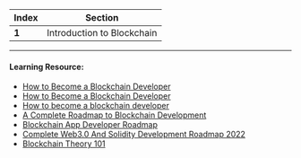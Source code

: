 Index | Section
---   | ---
**1** | Introduction to Blockchain

---

#### Learning Resource:

  * [How to Become a Blockchain Developer](https://www.bitdegree.org/tutorials/how-to-become-a-blockchain-developer/)
  * [How to Become a Blockchain Developer](https://hackr.io/blog/how-to-become-a-blockchain-developer)
  * [How to become a blockchain developer](https://ledumjg.medium.com/how-to-become-a-blockchain-developer-dd0d4b83cc37) 
  * [A Complete Roadmap to Blockchain Development](https://www.section.io/engineering-education/the-complete-roadmap-to-blockchain-development/)
  * [Blockchain App Developer Roadmap](https://dev.to/envoy_/blockchain-app-developer-roadmap-31p5)
  * [Complete Web3.0 And Solidity Development Roadmap 2022](https://vitto.cc/web3-and-solidity-smart-contracts-development-roadmap/#2-learn-the-fundamentals-of-blockchain)
  * [Blockchain Theory 101](https://www.udemy.com/course/blockchain-theory-101/) 
